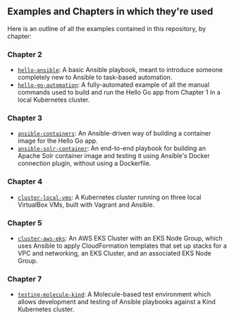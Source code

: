## Examples and Chapters in which they're used

Here is an outline of all the examples contained in this repository, by chapter:

### Chapter 2

  - [`hello-ansible`](hello-ansible/): A basic Ansible playbook, meant to introduce someone completely new to Ansible to task-based automation.
  - [`hello-go-automation`](hello-go-automation/): A fully-automated example of all the manual commands used to build and run the Hello Go app from Chapter 1 in a local Kubernetes cluster.

### Chapter 3

  - [`ansible-containers`](ansible-containers/): An Ansible-driven way of building a container image for the Hello Go app.
  - [`ansible-solr-container`](ansible-solr-container/): An end-to-end playbook for building an Apache Solr container image and testing it using Ansible's Docker connection plugin, without using a Dockerfile.

### Chapter 4

  - [`cluster-local-vms`](cluster-local-vms/): A Kubernetes cluster running on three local VirtualBox VMs, built with Vagrant and Ansible.

### Chapter 5

  - [`cluster-aws-eks`](cluster-aws-eks/): An AWS EKS Cluster with an EKS Node Group, which uses Ansible to apply CloudFormation templates that set up stacks for a VPC and networking, an EKS Cluster, and an associated EKS Node Group.

### Chapter 7

  - [`testing-molecule-kind`](testing-molecule-kind/): A Molecule-based test environment which allows development and testing of Ansible playbooks against a Kind Kubernetes cluster.

